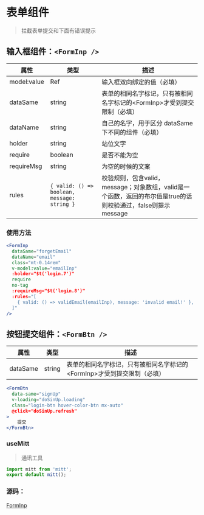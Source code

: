# 表单组件

> 拦截表单提交和下面有错误提示

## 输入框组件：```<FormInp />```

| 属性    | 类型         | 描述       |
| ------- | ------------ | ---------- |
| model:value | Ref | 输入框双向绑定的值（必填） |
| dataSame  | string       | 表单的相同名字标记，只有被相同名字标记的\<FormInp\>才受到提交限制（必填） |
| dataName | string | 自己的名字，用于区分 dataSame 下不同的组件（必填） |
| holder | string | 站位文字 |
| require | boolean | 是否不能为空 |
| requireMsg | string | 为空的时候的文案 |
| rules | `{ valid: () => boolean, message: string }` | 校验规则，包含valid，message；对象数组，valid是一个函数，返回的布尔值是true的话则校验通过，false则提示message |

### 使用方法

```jsx
<FormInp
  dataSame="forgetEmail"
  dataName="email"
  class="mt-0.14rem"
  v-model:value="emailInp"
  :holder="$t('login.7')"
  require
  no-tag
  :requireMsg="$t('login.8')"
  :rules="[
    { valid: () => validEmail(emailInp), message: 'invalid email!' },
  ]"
/>
```

## 按钮提交组件：```<FormBtn />```

| 属性    | 类型         | 描述       |
| ------- | ------------ | ---------- |
| dataSame | string | 表单的相同名字标记，只有被相同名字标记的\<FormInp\>才受到提交限制（必填） |

```jsx
<FormBtn
  data-same="signUp"
  v-loading="doSinUp.loading"
  class="login-btn hover-color-btn mx-auto"
  @click="doSinUp.refresh"
>
    提交
</FormBtn>
```

### useMitt

> 通讯工具

```ts
import mitt from 'mitt';
export default mitt();

```
### 源码：

[FormInp](./source.md)
